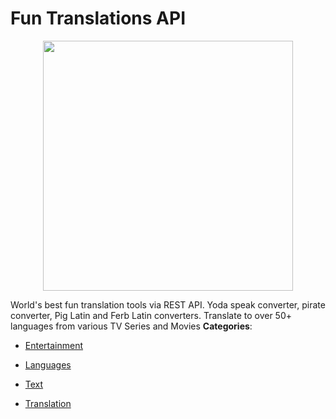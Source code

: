 # Fun Translations API

<p align="center">
    <img width="400" src="https://raw.githubusercontent.com/awesome-apis/awesome-apis/apis/fun-translations-api/logo_256x256.png" />
</p>


World's best fun translation tools via REST API.  Yoda speak converter, pirate converter, Pig Latin and Ferb Latin converters. Translate to over 50+ languages from various TV Series and Movies
**Categories**:

- [Entertainment](https://github/awesome-apis/awesome-apis#entertainment)

- [Languages](https://github/awesome-apis/awesome-apis#languages)

- [Text](https://github/awesome-apis/awesome-apis#text)

- [Translation](https://github/awesome-apis/awesome-apis#translation)



